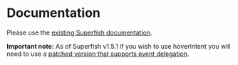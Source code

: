 # Documentation

Please use the [existing Superfish documentation](http://users.tpg.com.au/j_birch/plugins/superfish/).

**Important note:** As of Superfish v1.5.1 if you wish to use hoverIntent you will need to use a [patched version that supports event delegation](https://github.com/joeldbirch/onHoverIntent).